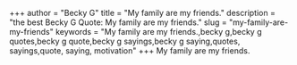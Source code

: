 +++
author = "Becky G"
title = "My family are my friends."
description = "the best Becky G Quote: My family are my friends."
slug = "my-family-are-my-friends"
keywords = "My family are my friends.,becky g,becky g quotes,becky g quote,becky g sayings,becky g saying,quotes, sayings,quote, saying, motivation"
+++
My family are my friends.
